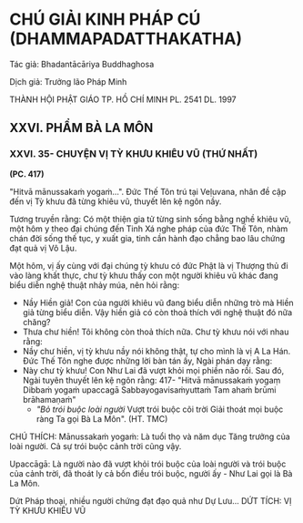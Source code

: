 # CHÚ GIẢI KINH PHÁP CÚ (DHAMMAPADATTHAKATHA)

Tác giả: Bhadantācāriya Buddhaghosa

Dịch giả: Trưởng lão Pháp Minh

THÀNH HỘI PHẬT GIÁO TP. HỒ CHÍ MINH
PL. 2541 DL. 1997

## XXVI. PHẨM BÀ LA MÔN

### XXVI. 35- CHUYỆN VỊ TỲ KHƯU KHIÊU VŨ (THỨ NHẤT)

**(PC. 417)**

"Hitvā mānussakaṁ yogaṁ...". Đức Thế Tôn trú tại Veḷuvana, nhân đề cập đến vị Tỳ khưu đã từng khiêu vũ, thuyết lên kệ ngôn nầy.

Tương truyền rằng: Có một thiện gia tử từng sinh sống bằng nghề khiêu vũ, một hôm y theo đại chúng đến Tinh Xá nghe pháp của đức Thế Tôn, nhàm chán đời sống thế tục, y xuất gia, tinh cần hành đạo chẳng bao lâu chứng đạt quả vị Vô Lậu.

Một hôm, vị ấy cùng với đại chúng tỳ khưu có đức Phật là vị Thượng thủ đi vào làng khất thực, chư tỳ khưu thấy con một người khiêu vũ khác đang biểu diễn nghệ thuật nhảy múa, nên hỏi rằng:

- Nầy Hiền giả! Con của người khiêu vũ đang biểu diễn những trò mà Hiền giả từng biểu diễn.
  Vậy hiền giả có còn thoả thích với nghệ thuật đó nữa chăng?
- Thưa chư hiền! Tôi không còn thoả thích nữa.
  Chư tỳ khưu nói với nhau rằng:
- Nầy chư hiền, vị tỳ khưu nầy nói không thật, tự cho mình là vị A La Hán. Đức Thế Tôn nghe được những lời bàn tán ấy, Ngài phán dạy rằng:
- Này chư tỳ khưu! Con Như Lai đã vượt khỏi mọi phiền não rồi.
  Sau đó, Ngài tuyên thuyết lên kệ ngôn rằng: 417- "Hitvā mānussakaṁ yogaṃ
  Dibbaṁ yogaṁ upaccagā
  Sabbayogavisaṁyuttaṁ
  Tam ahaṁ brūmi brāhamaṇaṁ"
  - _"Bỏ trói buộc loài người_
    Vượt trói buộc cõi trời
    Giải thoát mọi buộc ràng
    Ta gọi Bà La Môn". (HT. TMC)

CHÚ THÍCH:
Mānussakaṁ yogaṁ: Là tuổi thọ và năm dục Tăng trưởng của loài người. Cả sự trói buộc cảnh trời cũng vậy.

Upaccāgā: Là người nào đã vượt khỏi trói buộc của loài người và trói buộc của cảnh trời, đã thoát ly cả bốn điều trói buộc, người ấy - Như Lai gọi là Bà La Môn.

Dứt Pháp thoại, nhiều người chứng đạt đạo quả như Dự Lưu...
DỨT TÍCH: VỊ TỲ KHƯU KHIÊU VŨ
